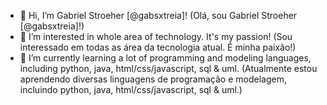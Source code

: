 - 👋 Hi, I’m Gabriel Stroeher [@gabsxtreia]!
  (Olá, sou Gabriel Stroeher [@gabsxtreia]!)
- 👀 I’m interested in whole area of technology. It's my passion!
  (Sou interessado em todas as área da tecnologia atual. É minha paixão!)
- 🌱 I’m currently learning a lot of programming and modeling languages, including python, java, html/css/javascript, sql & uml.
  (Atualmente estou aprendendo diversas linguagens de programação e modelagem, incluindo python, java, html/css/javascript, sql & uml.)
